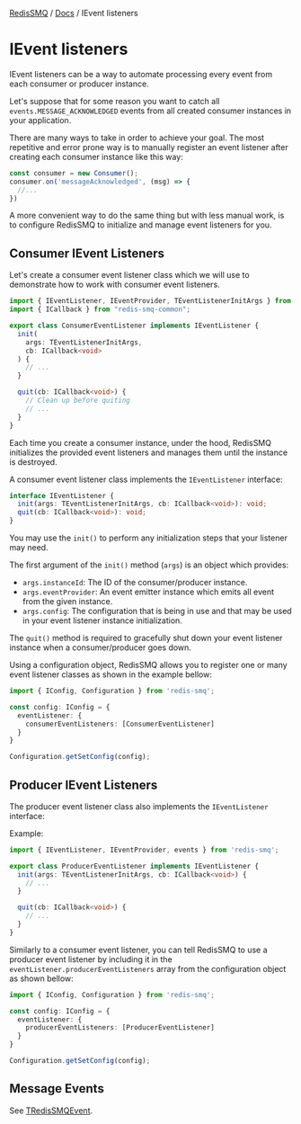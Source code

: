 [RedisSMQ](../README.md) / [Docs](README.md) / IEvent listeners

# IEvent listeners

IEvent listeners can be a way to automate processing every event from each consumer or producer instance.

Let's suppose that for some reason you want to catch all `events.MESSAGE_ACKNOWLEDGED` events from all created
consumer instances in your application.

There are many ways to take in order to achieve your goal. The most repetitive and error prone way is to manually
register an event listener after creating each consumer instance like this way:

```javascript
const consumer = new Consumer();
consumer.on('messageAcknowledged', (msg) => {
  //...
})
```

A more convenient way to do the same thing but with less manual work, is to configure RedisSMQ to initialize and
manage event listeners for you.

## Consumer IEvent Listeners

Let's create a consumer event listener class which we will use to demonstrate how to work with consumer event listeners.

```typescript
import { IEventListener, IEventProvider, TEventListenerInitArgs } from 'redis-smq';
import { ICallback } from "redis-smq-common";

export class ConsumerEventListener implements IEventListener {
  init(
    args: TEventListenerInitArgs,
    cb: ICallback<void>
  ) {
    // ...
  }

  quit(cb: ICallback<void>) {
    // Clean up before quiting
    // ...
  }
}
```

Each time you create a consumer instance, under the hood, RedisSMQ initializes the provided event listeners and manages them until the instance is destroyed.

A consumer event listener class implements the `IEventListener` interface:

```typescript
interface IEventListener {
  init(args: TEventListenerInitArgs, cb: ICallback<void>): void;
  quit(cb: ICallback<void>): void;
}
```

You may use the `init()` to perform any initialization steps that your listener may need.

The first argument of the `init()` method (`args`) is an object which provides:

- `args.instanceId`: The ID of the consumer/producer instance.
- `args.eventProvider`: An event emitter instance which emits all event from the given instance.
- `args.config`: The configuration that is being in use and that may be used in your event listener instance initialization.

The `quit()` method is required to gracefully shut down your event listener instance when a consumer/producer goes down.

Using a configuration object, RedisSMQ allows you to register one or many event listener classes as shown in the example bellow:

```typescript
import { IConfig, Configuration } from 'redis-smq';

const config: IConfig = {
  eventListener: {
    consumerEventListeners: [ConsumerEventListener]
  }
}

Configuration.getSetConfig(config);
```

## Producer IEvent Listeners

The producer event listener class also implements the `IEventListener` interface:

Example:

```typescript
import { IEventListener, IEventProvider, events } from 'redis-smq';

export class ProducerEventListener implements IEventListener {
  init(args: TEventListenerInitArgs, cb: ICallback<void>) {
    // ...
  }

  quit(cb: ICallback<void>) {
    // ...
  }
}
```

Similarly to a consumer event listener, you can tell RedisSMQ to use a producer event listener by including it in the `eventListener.producerEventListeners` array from the configuration object as shown bellow:

```typescript
import { IConfig, Configuration } from 'redis-smq';

const config: IConfig = {
  eventListener: {
    producerEventListeners: [ProducerEventListener]
  }
}

Configuration.getSetConfig(config);
```

## Message Events

See [TRedisSMQEvent](api/README.md#tredissmqevent).
